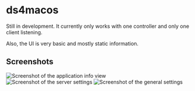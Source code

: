 # ds4macos

Still in development.
It currently only works with one controller and only one client listening.

Also, the UI is very basic and mostly static information.

## Screenshots

<img src="https://github.com/marcowindt/ds4macos/blob/main/screenshot1.png" alt="Screenshot of the application info view"/>
<img src="https://github.com/marcowindt/ds4macos/blob/main/screenshot2.png" alt="Screenshot of the server settings"/>
<img src="https://github.com/marcowindt/ds4macos/blob/main/screenshot3.png" alt="Screenshot of the general settings"/>
